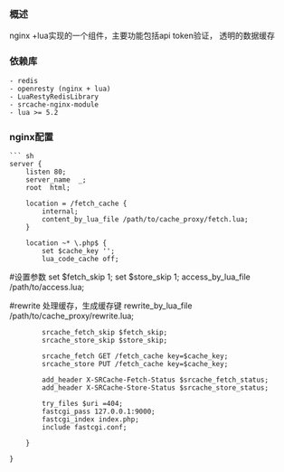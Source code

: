 ### 概述
nginx +lua实现的一个组件，主要功能包括api token验证， 透明的数据缓存

### 依赖库
	- redis 
	- openresty (nginx + lua)
	- LuaRestyRedisLibrary
	- srcache-nginx-module
	- lua >= 5.2

### nginx配置
	``` sh
	server {
		listen 80;
		server_name  _;
		root  html;

		location = /fetch_cache {
			internal;
			content_by_lua_file /path/to/cache_proxy/fetch.lua;
		} 

		location ~* \.php$ {
			set $cache_key '';
			lua_code_cache off;
#设置参数
			set $fetch_skip 1;
			set $store_skip 1;
			access_by_lua_file /path/to/access.lua;

#rewrite  处理缓存，生成缓存键
			rewrite_by_lua_file /path/to/cache_proxy/rewrite.lua;

			srcache_fetch_skip $fetch_skip;
			srcache_store_skip $store_skip;

			srcache_fetch GET /fetch_cache key=$cache_key;
			srcache_store PUT /fetch_cache key=$cache_key;

			add_header X-SRCache-Fetch-Status $srcache_fetch_status;
			add_header X-SRCache-Store-Status $srcache_store_status;

			try_files $uri =404;
			fastcgi_pass 127.0.0.1:9000;
			fastcgi_index index.php;
			include fastcgi.conf; 

		}

	}
```
